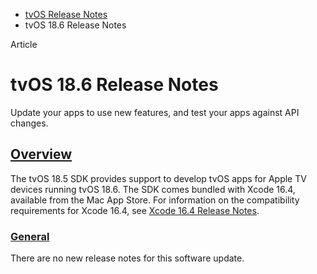 - [tvOS Release Notes](https://developer.apple.com/documentation/tvos-release-notes)
- tvOS 18.6 Release Notes

Article

# tvOS 18.6 Release Notes

Update your apps to use new features, and test your apps against API changes.

## [Overview](https://developer.apple.com/documentation/tvos-release-notes/tvos-18_6-release-notes#Overview)

The tvOS 18.5 SDK provides support to develop tvOS apps for Apple TV devices running tvOS 18.6. The SDK comes bundled with Xcode 16.4, available from the Mac App Store. For information on the compatibility requirements for Xcode 16.4, see [Xcode 16.4 Release Notes](https://developer.apple.com/documentation/Xcode-Release-Notes/xcode-16_4-release-notes).

### [General](https://developer.apple.com/documentation/tvos-release-notes/tvos-18_6-release-notes#General)

There are no new release notes for this software update.
